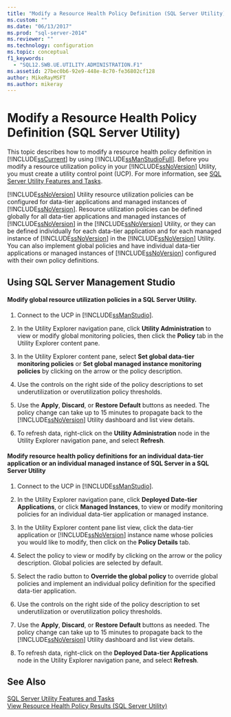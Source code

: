 ```yaml
---
title: "Modify a Resource Health Policy Definition (SQL Server Utility) | Microsoft Docs"
ms.custom: ""
ms.date: "06/13/2017"
ms.prod: "sql-server-2014"
ms.reviewer: ""
ms.technology: configuration
ms.topic: conceptual
f1_keywords: 
  - "SQL12.SWB.UE.UTILITY.ADMINISTRATION.F1"
ms.assetid: 27bec0b6-92e9-448e-8c70-fe36802cf128
author: MikeRayMSFT
ms.author: mikeray
---
```

# Modify a Resource Health Policy Definition (SQL Server Utility)
  This topic describes how to modify a resource health policy definition in [!INCLUDE[ssCurrent](../../includes/sscurrent-md.md)] by using [!INCLUDE[ssManStudioFull](../../includes/ssmanstudiofull-md.md)]. Before you modify a resource utilization policy in your [!INCLUDE[ssNoVersion](../../includes/ssnoversion-md.md)] Utility, you must create a utility control point (UCP). For more information, see [SQL Server Utility Features and Tasks](sql-server-utility-features-and-tasks.md).  
  
 [!INCLUDE[ssNoVersion](../../includes/ssnoversion-md.md)] Utility resource utilization policies can be configured for data-tier applications and managed instances of [!INCLUDE[ssNoVersion](../../includes/ssnoversion-md.md)]. Resource utilization policies can be defined globally for all data-tier applications and managed instances of [!INCLUDE[ssNoVersion](../../includes/ssnoversion-md.md)] in the [!INCLUDE[ssNoVersion](../../includes/ssnoversion-md.md)] Utility, or they can be defined individually for each data-tier application and for each managed instance of [!INCLUDE[ssNoVersion](../../includes/ssnoversion-md.md)] in the [!INCLUDE[ssNoVersion](../../includes/ssnoversion-md.md)] Utility. You can also implement global policies and have individual data-tier applications or managed instances of [!INCLUDE[ssNoVersion](../../includes/ssnoversion-md.md)] configured with their own policy definitions.  
  
##  <a name="SSMSProcedure"></a> Using SQL Server Management Studio  
  
#### Modify global resource utilization policies in a SQL Server Utility.  
  
1.  Connect to the UCP in [!INCLUDE[ssManStudio](../../includes/ssmanstudio-md.md)].  
  
2.  In the Utility Explorer navigation pane, click **Utility Administration** to view or modify global monitoring policies, then click the **Policy** tab in the Utility Explorer content pane.  
  
3.  In the Utility Explorer content pane, select **Set global data-tier monitoring policies** or **Set global managed instance monitoring policies** by clicking on the arrow or the policy description.  
  
4.  Use the controls on the right side of the policy descriptions to set underutilization or overutilization policy thresholds.  
  
5.  Use the **Apply**, **Discard**, or **Restore Default** buttons as needed. The policy change can take up to 15 minutes to propagate back to the [!INCLUDE[ssNoVersion](../../includes/ssnoversion-md.md)] Utility dashboard and list view details.  
  
6.  To refresh data, right-click on the **Utility Administration** node in the Utility Explorer navigation pane, and select **Refresh**.  
  
#### Modify resource health policy definitions for an individual data-tier application or an individual managed instance of SQL Server in a SQL Server Utility  
  
1.  Connect to the UCP in [!INCLUDE[ssManStudio](../../includes/ssmanstudio-md.md)].  
  
2.  In the Utility Explorer navigation pane, click **Deployed Date-tier Applications**, or click **Managed Instances**, to view or modify monitoring policies for an individual data-tier application or managed instance.  
  
3.  In the Utility Explorer content pane list view, click the data-tier application or [!INCLUDE[ssNoVersion](../../includes/ssnoversion-md.md)] instance name whose policies you would like to modify, then click on the **Policy Details** tab.  
  
4.  Select the policy to view or modify by clicking on the arrow or the policy description. Global policies are selected by default.  
  
5.  Select the radio button to **Override the global policy** to override global policies and implement an individual policy definition for the specified data-tier application.  
  
6.  Use the controls on the right side of the policy description to set underutilization or overutilization policy thresholds.  
  
7.  Use the **Apply**, **Discard**, or **Restore Default** buttons as needed. The policy change can take up to 15 minutes to propagate back to the [!INCLUDE[ssNoVersion](../../includes/ssnoversion-md.md)] Utility dashboard and list view details.  
  
8.  To refresh data, right-click on the **Deployed Data-tier Applications** node in the Utility Explorer navigation pane, and select **Refresh**.  
  
## See Also  
 [SQL Server Utility Features and Tasks](sql-server-utility-features-and-tasks.md)   
 [View Resource Health Policy Results &#40;SQL Server Utility&#41;](view-resource-health-policy-results-sql-server-utility.md)  
  
  
